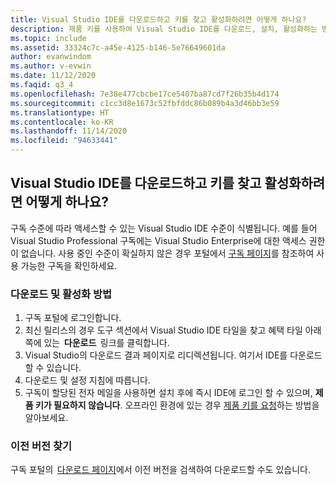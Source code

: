 ```yaml
---
title: Visual Studio IDE를 다운로드하고 키를 찾고 활성화하려면 어떻게 하나요?
description: 제품 키를 사용하여 Visual Studio IDE를 다운로드, 설치, 활성화하는 방법 알아보기
ms.topic: include
ms.assetid: 33324c7c-a45e-4125-b146-5e76649601da
author: evanwindom
ms.author: v-evwin
ms.date: 11/12/2020
ms.faqid: q3_4
ms.openlocfilehash: 7e38e477cbcbe17ce5407ba87cd7f26b35b4d174
ms.sourcegitcommit: c1cc3d8e1673c52fbfddc86b089b4a3d46bb3e59
ms.translationtype: HT
ms.contentlocale: ko-KR
ms.lasthandoff: 11/14/2020
ms.locfileid: "94633441"
---
```

## <a name="how-do-i-download-find-a-key-and-activate-the-visual-studio-ide"></a>Visual Studio IDE를 다운로드하고 키를 찾고 활성화하려면 어떻게 하나요?
구독 수준에 따라 액세스할 수 있는 Visual Studio IDE 수준이 식별됩니다. 예를 들어 Visual Studio Professional 구독에는 Visual Studio Enterprise에 대한 액세스 권한이 없습니다. 사용 중인 수준이 확실하지 않은 경우 포털에서 [구독 페이지](https://my.visualstudio.com/subscriptions)를 참조하여 사용 가능한 구독을 확인하세요. 

### <a name="how-to-download-and-activate"></a>다운로드 및 활성화 방법 
1. 구독 포털에 로그인합니다.  
0. 최신 릴리스의 경우 도구 섹션에서 Visual Studio IDE 타일을 찾고 혜택 타일 아래쪽에 있는  **다운로드**  링크를 클릭합니다.  
0. Visual Studio의 다운로드 결과 페이지로 리디렉션됩니다. 여기서 IDE를 다운로드할 수 있습니다.  
0. 다운로드 및 설정 지침에 따릅니다. 
0. 구독이 할당된 전자 메일을 사용하면 설치 후에 즉시 IDE에 로그인 할 수 있으며, **제품 키가 필요하지 않습니다**. 오프라인 환경에 있는 경우 [제품 키를 요청](https://docs.microsoft.com/visualstudio/subscriptions/find-keys)하는 방법을 알아보세요.

### <a name="find-an-older-version"></a>이전 버전 찾기 
구독 포털의  [다운로드 페이지](https://my.visualstudio.com/Downloads?q=visual%20studio&pgroup=)에서 이전 버전을 검색하여 다운로드할 수도 있습니다.
